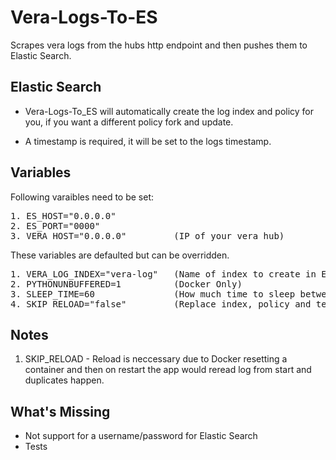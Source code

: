 # Vera-Logs-To-ES
Scrapes vera logs from the hubs http endpoint and then pushes them to Elastic Search.

## Elastic Search
- Vera-Logs-To_ES will automatically create the log index and policy for you, if you want a different policy fork and update.

- A timestamp is required, it will be set to the logs timestamp.

## Variables
Following varaibles need to be set:

<pre>
1. ES_HOST="0.0.0.0"
2. ES_PORT="0000"
3. VERA_HOST="0.0.0.0"         (IP of your vera hub)
</pre>
These variables are defaulted but can be overridden.
<pre>
1. VERA_LOG_INDEX="vera-log"   (Name of index to create in ES)
2. PYTHONUNBUFFERED=1          (Docker Only)
3. SLEEP_TIME=60               (How much time to sleep between log calls)
4. SKIP_RELOAD="false"         (Replace index, policy and template at startup"
</pre>

## Notes
1. SKIP_RELOAD - Reload is neccessary due to Docker resetting a container and then on restart the app would reread log from start and duplicates happen.

## What's Missing
- Not support for a username/password for Elastic Search
- Tests